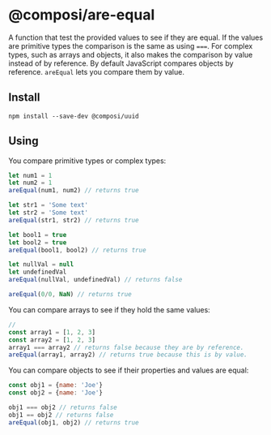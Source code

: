 # @composi/are-equal

A function that test the provided values to see if they are equal. If the values are primitive types the comparison is the same as using `===`. For complex types, such as arrays and objects, it also makes the comparison by value instead of by reference. By default JavaScript compares objects by reference. `areEqual` lets you compare them by value.

## Install

```
npm install --save-dev @composi/uuid
```

## Using

You compare primitive types or complex types:

```javascript
let num1 = 1
let num2 = 1
areEqual(num1, num2) // returns true

let str1 = 'Some text'
let str2 = 'Some text'
areEqual(str1, str2) // returns true

let bool1 = true
let bool2 = true
areEqual(bool1, bool2) // returns true

let nullVal = null
let undefinedVal
areEqual(nullVal, undefinedVal) // returns false

areEqual(0/0, NaN) // returns true
```
You can compare arrays to see if they hold the same values:

```javascript
// 
const array1 = [1, 2, 3]
const array2 = [1, 2, 3]
array1 === array2 // returns false because they are by reference.
areEqual(array1, array2) // returns true because this is by value.
```
You can compare objects to see if their properties and values are equal:

```javascript
const obj1 = {name: 'Joe'}
const obj2 = {name: 'Joe'}

obj1 === obj2 // returns false
obj1 == obj2 // returns false
areEqual(obj1, obj2) // returns true
```